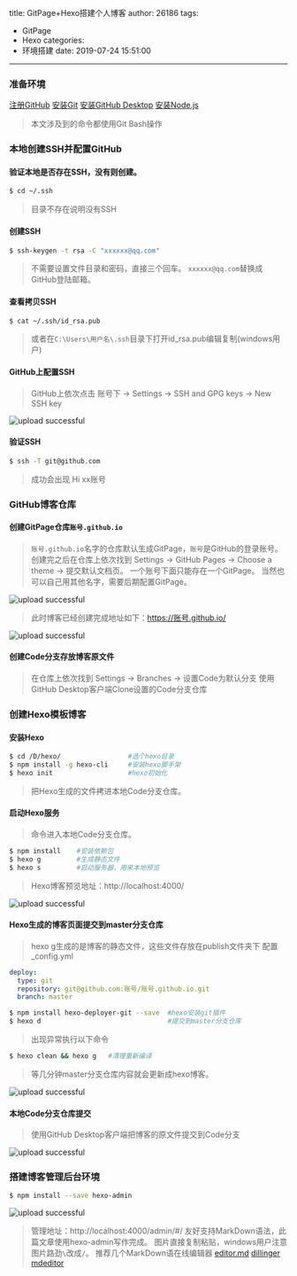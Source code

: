 title: GitPage+Hexo搭建个人博客
author: 26186
tags:
  - GitPage
  - Hexo
categories:
  - 环境搭建
date: 2019-07-24 15:51:00
---
### 准备环境
[注册GitHub](https://github.com/)
[安装Git](https://gitforwindows.org/)
[安装GitHub Desktop](https://desktop.github.com/)
[安装Node.js](https://nodejs.org/en/)
>本文涉及到的命令都使用Git Bash操作
### 本地创建SSH并配置GitHub
#### 验证本地是否存在SSH，没有则创建。
```sh
$ cd ~/.ssh
```
> 目录不存在说明没有SSH

#### 创建SSH
```sh
$ ssh-keygen -t rsa -C "xxxxxx@qq.com"
```
> 不需要设置文件目录和密码，直接三个回车。
`xxxxxx@qq.com`替换成GitHub登陆邮箱。

#### 查看拷贝SSH
```sh
$ cat ~/.ssh/id_rsa.pub
```
> 或者在`C:\Users\用户名\.ssh`目录下打开id_rsa.pub编辑复制(windows用户)

#### GitHub上配置SSH
> GitHub上依次点击 账号下 -> Settings -> SSH and GPG keys -> New SSH key

![upload successful](/images/pasted-0.png)
#### 验证SSH
```sh
$ ssh -T git@github.com
```
> 成功会出现 Hi xx账号

### GitHub博客仓库
#### 创建GitPage仓库`账号.github.io`
> `账号.github.io`名字的仓库默认生成GitPage，`账号`是GitHub的登录账号。
> 创建完之后在仓库上依次找到 Settings -> GitHub Pages -> Choose a theme -> 提交默认文档页。
> 一个账号下面只能存在一个GitPage。
> 当然也可以自己用其他名字，需要后期配置GitPage。

![upload successful](/images/pasted-2.png)
> 此时博客已经创建完成地址如下：https://账号.github.io/

![upload successful](/images/pasted-1.png)
#### 创建Code分支存放博客原文件
> 在仓库上依次找到 Settings -> Branches -> 设置Code为默认分支
> 使用GitHub Desktop客户端Clone设置的Code分支仓库

### 创建Hexo模板博客
#### 安装Hexo
```sh
$ cd /D/hexo/                 #选个hexo目录
$ npm install -g hexo-cli     #安装hexo脚手架
$ hexo init                   #hexo初始化
```
> 把Hexo生成的文件拷进本地Code分支仓库。
#### 启动Hexo服务
> 命令进入本地Code分支仓库。
```sh
$ npm install    #安装依赖包
$ hexo g         #生成静态文件
$ hexo s         #启动服务器，用来本地预览
```
> Hexo博客预览地址：http://localhost:4000/

![upload successful](/images/pasted-3.png)

#### Hexo生成的博客页面提交到master分支仓库
> hexo g生成的是博客的静态文件，这些文件存放在publish文件夹下
> 配置_config.yml
```yml
deploy:
  type: git
  repository: git@github.com:账号/账号.github.io.git
  branch: master
```
```sh
$ npm install hexo-deployer-git --save  #hexo安装git插件
$ hexo d                                #提交到master分支仓库
```
> 出现异常执行以下命令
```sh
$ hexo clean && hexo g   #清理重新编译
```
> 等几分钟master分支仓库内容就会更新成hexo博客。

![upload successful](/images/pasted-4.png)

#### 本地Code分支仓库提交
> 使用GitHub Desktop客户端把博客的原文件提交到Code分支

![upload successful](/images/pasted-5.png)

### 搭建博客管理后台环境
```sh
$ npm install --save hexo-admin
```
![upload successful](/images/pasted-6.png)
> 管理地址：http://localhost:4000/admin/#/
> 友好支持MarkDown语法，此篇文章使用hexo-admin写作完成。
> 图片直接复制粘贴，windows用户注意图片路劲`\`改成`/`。
> 推荐几个MarkDown语在线编辑器 [editor.md](https://pandao.github.io/editor.md/) [dillinger](https://dillinger.io/) [mdeditor](https://www.mdeditor.com/)